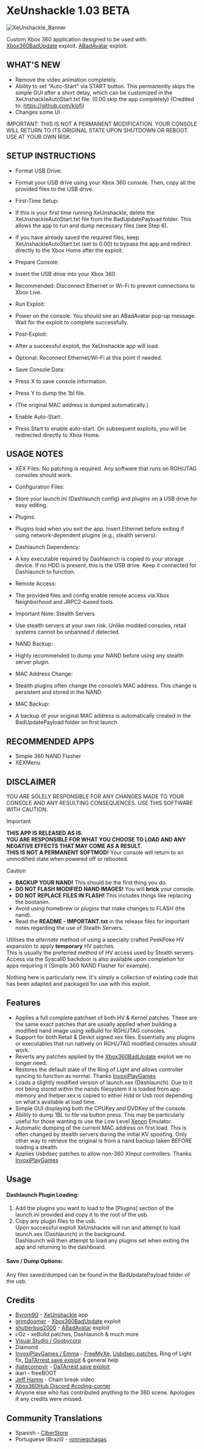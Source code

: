 # XeUnshackle 1.03 BETA
![XeUnshackle_Banner](XeUnshackle.jpg)

Custom Xbox 360 application designed to be used with:
[Xbox360BadUpdate](https://github.com/grimdoomer/Xbox360BadUpdate) exploit.
[ABadAvatar](https://github.com/shutterbug2000/ABadAvatar) exploit.  

## WHAT'S NEW
- Remove the video animation completely.
- Ability to set "Auto-Start" via START button. This permanently skips the simple GUI after a short delay, which can be customized in the XeUnshackleAutoStart.txt file. (0.00 skip the app completely) (Credited to: https://github.com/klofi)
- Changes some UI

IMPORTANT: THIS IS NOT A PERMANENT MODIFICATION. YOUR CONSOLE WILL RETURN TO ITS ORIGINAL STATE UPON SHUTDOWN OR REBOOT. USE AT YOUR OWN RISK.

## SETUP INSTRUCTIONS
- Format USB Drive:
- Format your USB drive using your Xbox 360 console. Then, copy all the provided files to the USB drive.

- First-Time Setup:

- If this is your first time running XeUnshackle, delete the XeUnshackleAutoStart.txt file from the BadUpdatePayload folder. This allows the app to run and dump necessary files (see Step 6).

- If you have already saved the required files, keep XeUnshackleAutoStart.txt (set to 0.00) to bypass the app and redirect directly to the Xbox Home after the exploit.

- Prepare Console:
- Insert the USB drive into your Xbox 360.
- Recommended: Disconnect Ethernet or Wi-Fi to prevent connections to Xbox Live.

- Run Exploit:
- Power on the console. You should see an ABadAvatar pop-up message. Wait for the exploit to complete successfully.

- Post-Exploit:
- After a successful exploit, the XeUnshackle app will load.
- Optional: Reconnect Ethernet/Wi-Fi at this point if needed.

- Save Console Data:

- Press X to save console information.

- Press Y to dump the 1bl file.
- (The original MAC address is dumped automatically.)

- Enable Auto-Start:
- Press Start to enable auto-start. On subsequent exploits, you will be redirected directly to Xbox Home.


## USAGE NOTES
- XEX Files: No patching is required. Any software that runs on RGH/JTAG consoles should work.

- Configuration Files:
- Store your launch.ini (Dashlaunch config) and plugins on a USB drive for easy editing.

- Plugins:
- Plugins load when you exit the app. Insert Ethernet before exiting if using network-dependent plugins (e.g., stealth servers).

- Dashlaunch Dependency:
- A key executable required by Dashlaunch is copied to your storage device. If no HDD is present, this is the USB drive. Keep it connected for Dashlaunch to function.

- Remote Access:
- The provided files and config enable remote access via Xbox Neighborhood and JRPC2-based tools.

- Important Note: Stealth Servers
- Use stealth servers at your own risk. Unlike modded consoles, retail systems cannot be unbanned if detected.

- NAND Backup:
- Highly recommended to dump your NAND before using any stealth server plugin.

- MAC Address Change:
- Stealth plugins often change the console’s MAC address. This change is persistent and stored in the NAND.

- MAC Backup:
- A backup of your original MAC address is automatically created in the BadUpdatePayload folder on first launch.


## RECOMMENDED APPS
- Simple 360 NAND Flasher
- XEXMenu


## DISCLAIMER
YOU ARE SOLELY RESPONSIBLE FOR ANY CHANGES MADE TO YOUR CONSOLE AND ANY RESULTING CONSEQUENCES. USE THIS SOFTWARE WITH CAUTION.

> [!IMPORTANT]  
> **THIS APP IS RELEASED AS IS.**  
> **YOU ARE RESPONSIBLE FOR WHAT YOU CHOOSE TO LOAD AND ANY NEGATIVE EFFECTS THAT MAY COME AS A RESULT.**  
> **THIS IS NOT A PERMANENT SOFTMOD!** Your console will return to an unmodified state when powered off or rebooted.

> [!CAUTION]
> * **BACKUP YOUR NAND!** This should be the first thing you do.
> * **DO NOT FLASH MODIFIED NAND IMAGES!** You will **brick** your console.
> * **DO NOT REPLACE FILES IN FLASH!** This includes things like replacing the bootanim.
> * Avoid using homebrew or plugins that make changes to FLASH (the nand).
> * Read the **README - IMPORTANT.txt** in the release files for important notes regarding the use of Stealth Servers.

Utilises the _alternate_ method of using a specially crafted PeekPoke HV expansion to apply **temporary** HV patches.  
This is usually the preferred method of HV access used by Stealth servers.  
Access via the Syscall0 backdoor is also available upon completion for apps requiring it (Simple 360 NAND Flasher for example).  

Nothing here is particularly new. It's simply a collection of existing code that has been adapted and packaged for use with this exploit.

## Features
- Applies a full complete patchset of both HV & Kernel patches. These are the same exact patches that are usually applied when building a modified nand image using xeBuild for RGH/JTAG consoles.
- Support for both Retail & Devkit signed xex files. Essentially any plugins or executables that run natively on RGH/JTAG modified consoles _should_ work.
- Reverts any patches applied by the [Xbox360BadUpdate](https://github.com/grimdoomer/Xbox360BadUpdate) exploit we no longer need.
- Restores the default state of the Ring of Light and allows controller syncing to function as normal. Thanks [InvoxiPlayGames](https://github.com/InvoxiPlayGames)
- Loads a slightly modified version of launch.xex (Dashlaunch). Due to it not being stored within the nands filesystem it is loaded from app memory and lhelper.xex is copied to either Hdd or Usb root depending on what's available at load time.
- Simple GUI displaying both the CPUKey and DVDKey of the console.
- Ability to dump 1BL to file via button press. This may be particularly useful for those wanting to use the Low Level [Xenon](https://github.com/xenon-emu/xenon) Emulator.
- Automatic dumping of the current MAC address on first load. This is often changed by stealth servers during the initial KV spoofing. Only other way to retrieve the original is from a nand backup taken BEFORE loading a stealth.
- Applies Usbdsec patches to allow non-360 XInput controllers. Thanks [InvoxiPlayGames](https://github.com/InvoxiPlayGames)

## Usage
#### Dashlaunch Plugin Loading:
1. Add the plugins you want to load to the [Plugins] section of the launch.ini provided and copy it to the root of the usb. 
2. Copy any plugin files to the usb.  
Upon successful exploit XeUnshackle will run and attempt to load launch.xex (Dashlaunch) in the background.  
Dashlaunch will then attempt to load any plugins set when exiting the app and returning to the dashboard.

#### Save / Dump Options:
Any files saved/dumped can be found in the BadUpdatePayload folder of the usb.

## Credits
- [Byrom90](https://github.com/Byrom90) - [XeUnshackle](https://github.com/Byrom90/XeUnshackle) app
- [grimdoomer](https://github.com/grimdoomer) - [Xbox360BadUpdate](https://github.com/grimdoomer/Xbox360BadUpdate) exploit
- [shutterbug2000](https://github.com/shutterbug2000) - [ABadAvatar](https://github.com/shutterbug2000/ABadAvatar) exploit
- cOz - xeBuild patches, Dashlaunch & much more
- [Visual Studio / Goobycorp](https://github.com/GoobyCorp)
- Diamond
- [InvoxiPlayGames / Emma](https://github.com/InvoxiPlayGames) - [FreeMyXe](https://github.com/FreeMyXe), [Usbdsec patches](https://github.com/InvoxiPlayGames/UsbdSecPatch), Ring of Light fix, [DaTArrest save exploit](https://github.com/RBEnhanced/DaTArrest) & general help
- [ihatecompvir](https://github.com/ihatecompvir) - [DaTArrest save exploit](https://github.com/RBEnhanced/DaTArrest)
- ikari - freeBOOT
- [Jeff Hamm](https://www.youtube.com/watch?v=PantVXVEVUg) - Chain break video
- [Xbox360Hub Discord #coding-corner](https://xbox360hub.com/)
- Anyone else who has contributed anything to the 360 scene. Apologies if any credits were missed.

## Community Translations
- Spanish - [CiberStore](https://github.com/CiberStore)
- Portuguese (Brazil) - [ronniegchagas](https://github.com/ronniegchagas)
